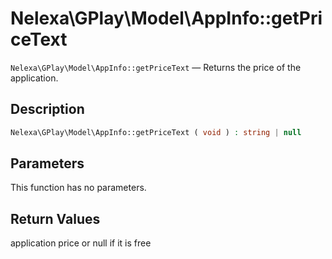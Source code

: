 # Nelexa\GPlay\Model\AppInfo::getPriceText
`Nelexa\GPlay\Model\AppInfo::getPriceText` — Returns the price of the application.

## Description
```php
Nelexa\GPlay\Model\AppInfo::getPriceText ( void ) : string | null
```

## Parameters
This function has no parameters.

## Return Values
application price or null if it is free

